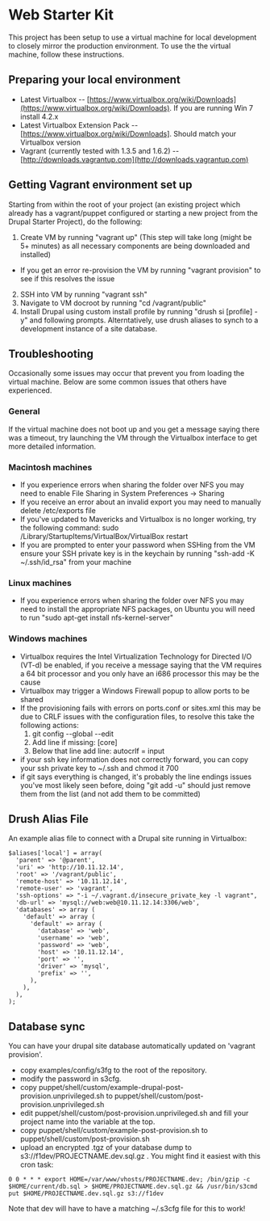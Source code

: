 # Web Starter Kit

This project has been setup to use a virtual machine for local development to closely mirror the production environment. To use the the virtual machine, follow these instructions.

## Preparing your local environment

  * Latest Virtualbox -- [https://www.virtualbox.org/wiki/Downloads](https://www.virtualbox.org/wiki/Downloads). If you are running Win 7 install 4.2.x
  * Latest Virtualbox Extension Pack -- [https://www.virtualbox.org/wiki/Downloads]. Should match your Virtualbox version
  * Vagrant (currently tested with 1.3.5 and 1.6.2) -- [http://downloads.vagrantup.com](http://downloads.vagrantup.com)


## Getting Vagrant environment set up
Starting from within the root of your project (an existing project which already has a vagrant/puppet configured or starting a new project from the Drupal Starter Project), do the following:

1. Create VM by running "vagrant up" (This step will take long (might be 5+ minutes) as all necessary components are being downloaded and installed)
  * If you get an error re-provision the VM by running "vagrant provision" to see if this resolves the issue
2. SSH into VM by running "vagrant ssh"
3. Navigate to VM docroot by running "cd /vagrant/public"
4. Install Drupal using custom install profile by running "drush si [profile] -y" and following prompts. Alterntatively, use drush aliases to synch to a development instance of a site database. 

## Troubleshooting

Occasionally some issues may occur that prevent you from loading the virtual machine. Below are some common issues that others have experienced.

### General

If the virtual machine does not boot up and you get a message saying there was a timeout, try launching the VM through the Virtualbox interface to get more detailed information.


### Macintosh machines

* If you experience errors when sharing the folder over NFS you may need to enable File Sharing in System Preferences -> Sharing
* If you receive an error about an invalid export you may need to manually delete /etc/exports file
* If you've updated to Mavericks and Virtualbox is no longer working, try the following command: sudo /Library/StartupItems/VirtualBox/VirtualBox restart
* If you are prompted to enter your password when SSHing from the VM ensure your SSH private key is in the keychain by running "ssh-add -K ~/.ssh/id_rsa" from your machine

### Linux machines

* If you experience errors when sharing the folder over NFS you may need to install the appropriate NFS packages, on Ubuntu you will need to run "sudo apt-get install nfs-kernel-server"

### Windows machines

* Virtualbox requires the Intel Virtualization Technology for Directed I/O (VT-d) be enabled, if you receive a message saying that the VM requires a 64 bit processor and you only have an i686 processor this may be the cause
* Virtualbox may trigger a Windows Firewall popup to allow ports to be shared
* If the provisioning fails with errors on ports.conf or sites.xml this may be due to CRLF issues with the configuration files, to resolve this take the following actions:
  1. git config --global --edit
  2. Add line if missing: [core]
  3. Below that line add line: autocrlf = input
* if your ssh key information does not correctly forward, you can copy your ssh private key to ~/.ssh and chmod it 700
* if git says everything is changed, it's probably the line endings issues you've most likely seen before, doing "git add -u" should just remove them from the list (and not add them to be committed)


## Drush Alias File

An example alias file to connect with a Drupal site running in Virtualbox:

```
$aliases['local'] = array(
  'parent' => '@parent',
  'uri' => 'http://10.11.12.14',
  'root' => '/vagrant/public',
  'remote-host' => '10.11.12.14',
  'remote-user' => 'vagrant',
  'ssh-options' => "-i ~/.vagrant.d/insecure_private_key -l vagrant",
  'db-url' => 'mysql://web:web@10.11.12.14:3306/web',
  'databases' => array (
    'default' => array (
      'default' => array (
        'database' => 'web',
        'username' => 'web',
        'password' => 'web',
        'host' => '10.11.12.14',
        'port' => '',
        'driver' => 'mysql',
        'prefix' => '',
      ),
    ),
  ),
);
```

## Database sync

You can have your drupal site database automatically updated on 'vagrant provision'. 

* copy examples/config/s3fg to the root of the repository.
* modify the password in s3cfg.
* copy puppet/shell/custom/example-drupal-post-provision.unprivileged.sh to puppet/shell/custom/post-provision.unprivileged.sh
* edit puppet/shell/custom/post-provision.unprivileged.sh and fill your project name into the variable at the top.
* copy puppet/shell/custom/example-post-provision.sh to puppet/shell/custom/post-provision.sh
* upload an encrypted .tgz of your database dump to s3://f1dev/PROJECTNAME.dev.sql.gz . You might find it easiest with this cron task:
```
0 0 * * * export HOME=/var/www/vhosts/PROJECTNAME.dev; /bin/gzip -c $HOME/current/db.sql > $HOME/PROJECTNAME.dev.sql.gz && /usr/bin/s3cmd put $HOME/PROJECTNAME.dev.sql.gz s3://f1dev
```
Note that dev will have to have a matching ~/.s3cfg file for this to work!
